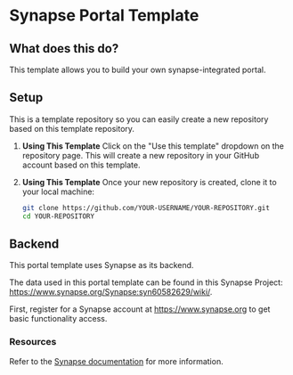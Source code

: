 # Synapse Portal Template

## What does this do?

This template allows you to build your own synapse-integrated portal.

## Setup

This is a template repository so you can easily create a new repository based on this template repository.

1. **Using This Template**
   Click on the "Use this template" dropdown on the repository page. This will create a new repository in your GitHub account based on this template.

2. **Using This Template**
   Once your new repository is created, clone it to your local machine:
   ```bash
   git clone https://github.com/YOUR-USERNAME/YOUR-REPOSITORY.git
   cd YOUR-REPOSITORY
   ```

## Backend

This portal template uses Synapse as its backend.

The data used in this portal template can be found in this Synapse Project: https://www.synapse.org/Synapse:syn60582629/wiki/.

First, register for a Synapse account at https://www.synapse.org to get basic functionality access.

### Resources

Refer to the [Synapse documentation](https://help.synapse.org/docs/) for more information.
